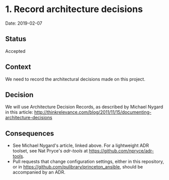 # 1. Record architecture decisions

Date: 2019-02-07

## Status

Accepted

## Context

We need to record the architectural decisions made on this project.

## Decision

We will use Architecture Decision Records, as described by Michael Nygard in this article: http://thinkrelevance.com/blog/2011/11/15/documenting-architecture-decisions

## Consequences

* See Michael Nygard's article, linked above. For a lightweight ADR toolset, see Nat Pryce's _adr-tools_ at https://github.com/npryce/adr-tools.
* Pull requests that change configuration settings, either in this repository, or in https://github.com/pulibrary/princeton_ansible, should be accompanied by an ADR.
